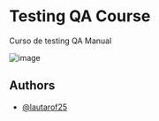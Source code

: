 ﻿
# Testing QA Course

Curso de testing QA Manual

![image](https://github.com/Lautarof25/TestingQaCourse/assets/81919816/1bc47220-39f3-467b-90d6-2cf9a9aa4923)

## Authors

- [@lautarof25](https://www.github.com/lautarof25)
